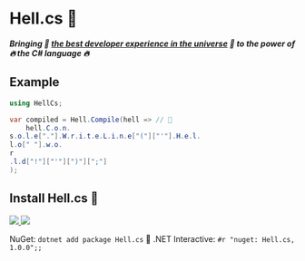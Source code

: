 # Hell.cs 🚀
***Bringing 🚀 [the best developer experience in the universe](https://github.com/hell-js/hell.js) 🚀 to the power of 🔥 the C# language 🔥***

## Example
```cs
using HellCs;

var compiled = Hell.Compile(hell => // 🚀
    hell.C.o.n.
s.o.l.e["."].W.r.i.t.e.L.i.n.e["("]["'"].H.e.l.
l.o[" "].w.o.
r
.l.d["!"]["'"][")"][";"]
);
```

## Install Hell.cs 🚀
[![](https://img.shields.io/nuget/dt/Hell.cs?style=for-the-badge) ![](https://img.shields.io/nuget/v/Hell.cs?style=for-the-badge)](https://www.nuget.org/packages/Hell.cs)

NuGet: `dotnet add package Hell.cs` 🚀
.NET Interactive: `#r "nuget: Hell.cs, 1.0.0";;`
